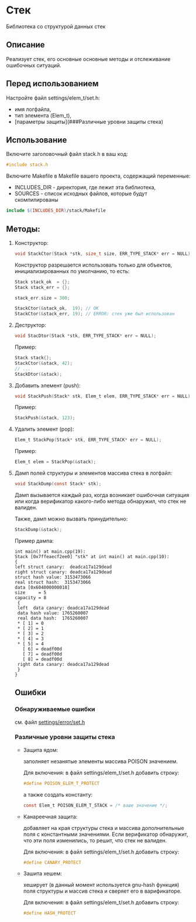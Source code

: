 # Стек
Библиотека со структурой данных стек
## Описание
Реализует стек, его основные основные методы и отслеживание ошибочных ситуаций.

## Перед использованием

Настройте файл settings/elem_t/set.h:

* имя логфайла,
* тип элемента (Elem_t),
* [параметры защиты](###Различные уровни защиты стека)

## Использование

Включите заголовочный файл stack.h в ваш код:

```c
#include stack.h
```

 Включите Makefile в Makefile вашего проекта, содержащий переменные:

* INCLUDES_DIR - директория, где лежит эта библиотека,
* SOURCES - список исходных файлов, которые будут скомпилированы

```makefile
include $(INCLUDES_DIR)/stack/Makefile
```



## Методы:

1. Конструктор:

   ``````c
   void StackCtor(Stack *stk, size_t size, ERR_TYPE_STACK* err = NULL);
   ``````

   Конструктор разрешается использовать только для объектов, инициализированных по умолчанию, то есть:

   ```c
   Stack stack_ok  = {};
   Stack stack_err = {};
   
   stack_err.size = 300;
   
   StackCtor(&stack_ok,  19); // OK
   StackCtor(&stack_err, 19); // ERROR: стек уже был использован
   ```

   

2. Деструктор:

   ``````c
   void StacDtor(Stack *stk, ERR_TYPE_STACK* err = NULL);
   ``````

   Пример:

   ```c
   Stack stack{};
   StackCtor(&stack, 42);
   // ...
   StackDtor(&stack);
   ```

   

3. Добавить элемент (push):

   ```c
   void StackPush(Stack* stk, Elem_t elem, ERR_TYPE_STACK* err = NULL);
   ```

   Пример:

   ```c
   StackPush(&stack, 123);
   ```

   

4. Удалить элемент (pop):

   ```c
   Elem_t StackPop(Stack* stk, ERR_TYPE_STACK* err = NULL);
   ```

   Пример:

   ```c
   Elem_t elem = StackPop(&stack);
   ```

   

5. Дамп полей структуры и элементов массива стека в логфайл:

   ```c
   void StackDump(const Stack* stk);
   ```

   Дамп вызывается каждый раз, когда возникает ошибочная ситуация или когда верификатор какого-либо метода обнаружил, что стек не валиден.

   Также, дамп можно вызвать принудительно:

   ```c
   StackDump(&stack);
   ```

   Пример дампа:

   ```
   int main() at main.cpp(19):
   Stack [0x7ffeaecf2ee0] "stk" at int main() at main.cpp(10):
   {
   left struct canary:  deadca17a129dead
   right struct canary: deadca17a129dead
   struct hash value: 3153473066
   real struct hash:  3153473066
   data [0x604000000018]
   size     = 5
   capacity = 8
   	{
   	left  data canary: deadca17a129dead
   	data hash value: 1765260007
   	real data hash:  1765260007
   	* [ 1] = 0
   	* [ 2] = 1
   	* [ 3] = 2
   	* [ 4] = 3
   	* [ 5] = 4
   	  [ 6] = deadf00d
   	  [ 7] = deadf00d
   	  [ 8] = deadf00d
   	right data canary: deadca17a129dead
   	}
   }
   ```

   ## Ошибки

   ### Обнаруживаемые ошибки

   см. файл [settings/error/set.h](./settings/error/set.h)

   ### Различные уровни защиты стека

   * Защита ядом:

     заполняет незанятые элементы массива POISON значением.
   
     Для включения: в файл settings/elem_t/set.h добавить строку:

     ```c
     #define POISON_ELEM_T_PROTECT
     ```
   
     а также создать константу:

     ```c
     const Elem_t POISON_ELEM_T_STACK = /* ваше значение */;
     ```

   * Канареечная защита:

     добавляет на края структуры стека и массива дополнительные поля с константными значениями. Если верификатор обнаружит, что эти поля изменились, то решит, что стек не валиден. 
   
     Для включения: в файл settings/elem_t/set.h добавить строку:

     ```c
     #define CANARY_PROTECT
     ```

   * Зашита хешем:

     хеширует (в данный момент используется gnu-hash функция) поля структуры и  массив стека и сверяет его в варификаторе.
   
     Для включения: в файл settings/elem_t/set.h добавить строку:

     ```c
     #define HASH_PROTECT
     ```